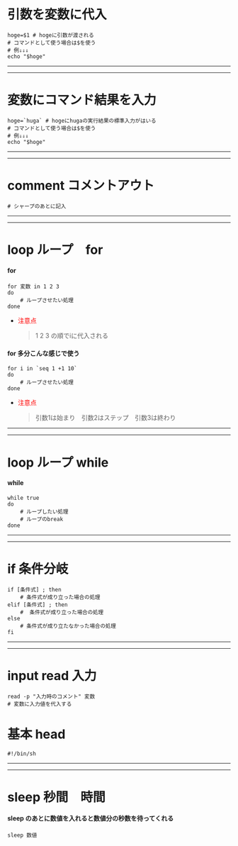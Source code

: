 # 引数を変数に代入
```shellscript
hoge=$1 # hogeに引数が渡される
# コマンドとして使う場合は$を使う
# 例⇓⇓⇓
echo "$hoge"
```

*****
---

# 変数にコマンド結果を入力
```shellscript
hoge=`huga` # hogeにhugaの実行結果の標準入力がはいる
# コマンドとして使う場合は$を使う
# 例⇓⇓⇓
echo "$hoge"
```

*****
---
# comment コメントアウト
```shellscript
# シャープのあとに記入
```

*****
---
# loop ループ　for
#### for
```shellscript
for 変数 in 1 2 3
do
    # ループさせたい処理
done
```
- <font color="red">注意点</font>
    > 1 2 3 の順でiに代入される

#### for 多分こんな感じで使う
```shellscript
for i in `seq 1 +1 10`
do
    # ループさせたい処理
done
```
- <font color="red">注意点</font>
    > 引数1は始まり　引数2はステップ　引数3は終わり

*****
---
# loop ループ while
#### while
```shellscript
while true
do
    # ループしたい処理
    # ループのbreak
done
```

*****
---
# if 条件分岐 
```shellscript
if [条件式] ; then
    # 条件式が成り立った場合の処理
elif [条件式] ; then
    #  条件式が成り立った場合の処理
else
    # 条件式が成り立たなかった場合の処理
fi
```
*****
---
# input read 入力
```shellscript
read -p "入力時のコメント" 変数
# 変数に入力値を代入する
```

# 基本 head 
```shellscript
#!/bin/sh
```

*****
---
# sleep 秒間　時間
#### sleep のあとに数値を入れると数値分の秒数を待ってくれる
```shellscript
sleep 数値
```
